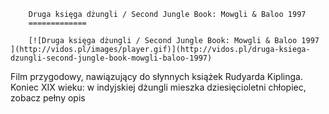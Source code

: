 
        Druga księga dżungli / Second Jungle Book: Mowgli & Baloo 1997 
        =============
        
        [![Druga księga dżungli / Second Jungle Book: Mowgli & Baloo 1997 ](http://vidos.pl/images/player.gif)](http://vidos.pl/druga-ksiega-dzungli-second-jungle-book-mowgli-baloo-1997)
        
        
 Film przygodowy, nawiązujący do słynnych książek Rudyarda Kiplinga. Koniec XIX wieku: w indyjskiej dżungli mieszka dziesięcioletni chłopiec, zobacz pełny opis
    
